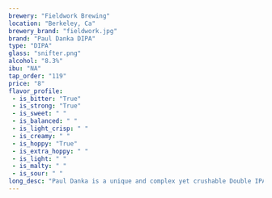 ```yaml
---
brewery: "Fieldwork Brewing"
location: "Berkeley, Ca"
brewery_brand: "fieldwork.jpg"
brand: "Paul Danka DIPA"
type: "DIPA"
glass: "snifter.png"
alcohol: "8.3%"
ibu: "NA"
tap_order: "119"
price: "8"
flavor_profile:
 - is_bitter: "True"
 - is_strong: "True"
 - is_sweet: " "
 - is_balanced: " "
 - is_light_crisp: " "
 - is_creamy: " "
 - is_hoppy: "True"
 - is_extra_hoppy: " "
 - is_light: " "
 - is_malty: " "
 - is_sour: " "
long_desc: "Paul Danka is a unique and complex yet crushable Double IPA that melds drinkability with juiciness and citrus with dank."
---
```


